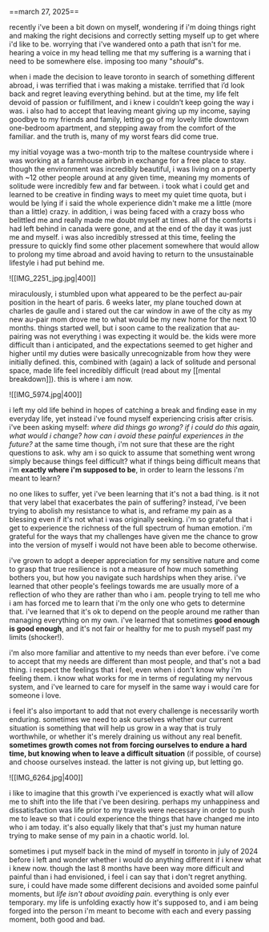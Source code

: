 ==march 27, 2025==

recently i've been a bit down on myself, wondering if i'm doing things right and making the right decisions and correctly setting myself up to get where i'd like to be. worrying that i've wandered onto a path that isn't for me. hearing a voice in my head telling me that my suffering is a warning that i need to be somewhere else. imposing too many "*should*"s.

when i made the decision to leave toronto in search of something different abroad, i was terrified that i was making a mistake. terrified that i’d look back and regret leaving everything behind. but at the time, my life felt devoid of passion or fulfillment, and i knew i couldn’t keep going the way i was. i also had to accept that leaving meant giving up my income, saying goodbye to my friends and family, letting go of my lovely little downtown one-bedroom apartment, and stepping away from the comfort of the familiar. and the truth is, many of my worst fears did come true.

my initial voyage was a two-month trip to the maltese countryside where i was working at a farmhouse airbnb in exchange for a free place to stay. though the environment was incredibly beautiful, i was living on a property with ~12 other people around at any given time, meaning my moments of solitude were incredibly few and far between. i took what i could get and learned to be creative in finding ways to meet my quiet time quota, but i would be lying if i said the whole experience didn't make me a little (more than a little) crazy. in addition, i was being faced with a crazy boss who belittled me and really made me doubt myself at times. all of the comforts i had left behind in canada were gone, and at the end of the day it was just me and myself. i was also incredibly stressed at this time, feeling the pressure to quickly find some other placement somewhere that would allow to prolong my time abroad and avoid having to return to the unsustainable lifestyle i had put behind me.

![[IMG_2251_jpg.jpg|400]]

miraculously, i stumbled upon what appeared to be the perfect au-pair position in the heart of paris. 6 weeks later, my plane touched down at charles de gaulle and i stared out the car window in awe of the city as my new au-pair mom drove me to what would be my new home for the next 10 months. things started well, but i soon came to the realization that au-pairing was not everything i was expecting it would be. the kids were more difficult than i anticipated, and the expectations seemed to get higher and higher until my duties were basically unrecognizable from how they were initially defined. this, combined with (again) a lack of solitude and personal space, made life feel incredibly difficult (read about my [[mental breakdown]]). this is where i am now.

![[IMG_5974.jpg|400]]

i left my old life behind in hopes of catching a break and finding ease in my everyday life, yet instead i've found myself experiencing crisis after crisis. i've been asking myself: *where did things go wrong? if i could do this again, what would i change? how can i avoid these painful experiences in the future?* at the same time though, i'm not sure that these are the right questions to ask. why am i so quick to assume that something went wrong simply because things feel difficult? what if things being difficult means that i'm **exactly where i'm supposed to be**, in order to learn the lessons i'm meant to learn?

no one likes to suffer, yet i've been learning that it's not a bad thing. is it not that very label that exacerbates the pain of suffering? instead, i've been trying to abolish my resistance to what is, and reframe my pain as a blessing even if it's not what i was originally seeking. i'm so grateful that i get to experience the richness of the full spectrum of human emotion. i'm grateful for the ways that my challenges have given me the chance to grow into the version of myself i would not have been able to become otherwise.

i've grown to adopt a deeper appreciation for my sensitive nature and come to grasp that true resilience is not a measure of how much something bothers you, but how you navigate such hardships when they arise. i've learned that other people's feelings towards me are usually more of a reflection of who they are rather than who i am. people trying to tell me who i am has forced me to learn that i'm the only one who gets to determine that. i've learned that it's ok to depend on the people around me rather than managing everything on my own. i've learned that sometimes **good enough is good enough**, and it's not fair or healthy for me to push myself past my limits (shocker!).

i'm also more familiar and attentive to my needs than ever before. i've come to accept that my needs are different than most people, and that's not a bad thing. i respect the feelings that i feel, even when i don't know why i'm feeling them. i know what works for me in terms of regulating my nervous system, and i've learned to care for myself in the same way i would care for someone i love.

i feel it's also important to add that not every challenge is necessarily worth enduring. sometimes we need to ask ourselves whether our current situation is something that will help us grow in a way that is truly worthwhile, or whether it's merely draining us without any real benefit. **sometimes growth comes not from forcing ourselves to endure a hard time, but knowing when to leave a difficult situation** (if possible, of course) and choose ourselves instead. the latter is not giving up, but letting go.

![[IMG_6264.jpg|400]]

i like to imagine that this growth i've experienced is exactly what will allow me to shift into the life that i've been desiring. perhaps my unhappiness and dissatisfaction was life prior to my travels were necessary in order to push me to leave so that i could experience the things that have changed me into who i am today. it's also equally likely that that's just my human nature trying to make sense of my pain in a chaotic world. lol.

sometimes i put myself back in the mind of myself in toronto in july of 2024 before i left and wonder whether i would do anything different if i knew what i knew now. though the last 8 months have been way more difficult and painful than i had envisioned, i feel i can say that i don't regret anything. sure, i could have made some different decisions and avoided some painful moments, but *life isn't about avoiding pain*. everything is only ever temporary. my life is unfolding exactly how it's supposed to, and i am being forged into the person i'm meant to become with each and every passing moment, both good and bad.